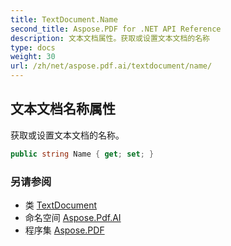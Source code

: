 ```yaml
---
title: TextDocument.Name
second_title: Aspose.PDF for .NET API Reference
description: 文本文档属性。获取或设置文本文档的名称
type: docs
weight: 30
url: /zh/net/aspose.pdf.ai/textdocument/name/
---
```

## 文本文档名称属性

获取或设置文本文档的名称。

```csharp
public string Name { get; set; }
```

### 另请参阅

* 类 [TextDocument](../)
* 命名空间 [Aspose.Pdf.AI](../../../aspose.pdf.ai/)
* 程序集 [Aspose.PDF](../../../)